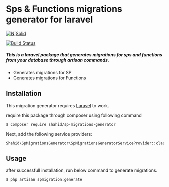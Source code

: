 # Sps & Functions migrations generator for laravel

[![N|Solid](https://shahidullahkhan.com/images/powered.png)](https://shahidullahkhan.com)

[![Build Status](https://shahidullahkhan.com/images/passing.svg)](https://travis-ci.org/joemccann/dillinger)

##### This is a laravel package that generates migrations for sps and functions from your database through artisan commands.

  - Generates migrations for SP
  - Generates migrations for Functions

## Installation

This migration generator requires [Laravel](https://laravel.com/) to work.

require this package through composer using following command

```sh
$ composer require shahid/sp-migrations-generator
```
Next, add the following service providers:
```
Shahid\SpMigrationsGenerator\SpMigrationsGeneratorServiceProvider::class,
```
## Usage
after successfull installation, run below command to generate migrations.
```sh
$ php artisan spmigration:generate
```
